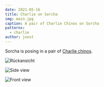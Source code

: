```yaml
---
date: 2021-05-16
title: Charlie on Sorcha
img: main.jpg
caption: A pair of Charlie Chinos on Sorcha
patterns:
  - charlie
author: joost
---
```


Sorcha is posing in a pair of [Charlie chinos](/designs/charlie/).

![Rückansicht](back.jpg)

![Side view](side.jpg)

![Front view](front.jpg)

